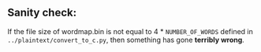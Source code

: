 ## Sanity check:
If the file size of wordmap.bin is not equal to 4 \* `NUMBER_OF_WORDS`
defined in `../plaintext/convert_to_c.py`, then something has gone
**terribly wrong**.
